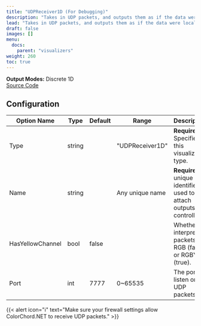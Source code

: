 ```yaml
---
title: "UDPReceiver1D (For Debugging)"
description: "Takes in UDP packets, and outputs them as if the data were locally calculated. Does not actually use the sources or NoteFinder in this instance. Rate and size is determined by input packets."
lead: "Takes in UDP packets, and outputs them as if the data were locally calculated. Does not actually use the sources or NoteFinder in this instance. Rate and size is determined by input packets."
draft: false
images: []
menu: 
  docs:
    parent: "visualizers"
weight: 260
toc: true
---
```


**Output Modes:** Discrete 1D  
[Source Code](https://github.com/CaiB/ColorChord.NET/blob/master/ColorChord.NET/Visualizers/UDPReceiver.cs)

## Configuration

<table class="table table-dark">
    <thead class="thead-dark">
        <tr>
            <th scope="col">Option Name</th>
            <th scope="col">Type</th>
            <th scope="col">Default</th>
            <th scope="col">Range</th>
            <th scope="col">Description</th>
        </tr>
    </thead>
    <tbody>
        <tr>
            <td>Type</td>
            <td>string</td>
            <td></td>
            <td>"UDPReceiver1D"</td>
            <td><b>Required:</b> Specifies this visualizer type.</td>
        </tr>
        <tr>
            <td>Name</td>
            <td>string</td>
            <td></td>
            <td>Any unique name</td>
            <td><b>Required:</b> A unique identifier used to attach outputs and controllers.</td>
        </tr>
        <tr>
            <td>HasYellowChannel</td>
            <td>bool</td>
            <td>false</td>
            <td></td>
            <td>Whether to interpret packets as RGB (false) or RGBY (true).</td>
        </tr>
        <tr>
            <td>Port</td>
            <td>int</td>
            <td>7777</td>
            <td>0~65535</td>
            <td>The port to listen on for UDP packets.</td>
        </tr>
    </tbody>
</table>

{{< alert icon="ℹ️" text="Make sure your firewall settings allow ColorChord.NET to receive UDP packets." >}}
